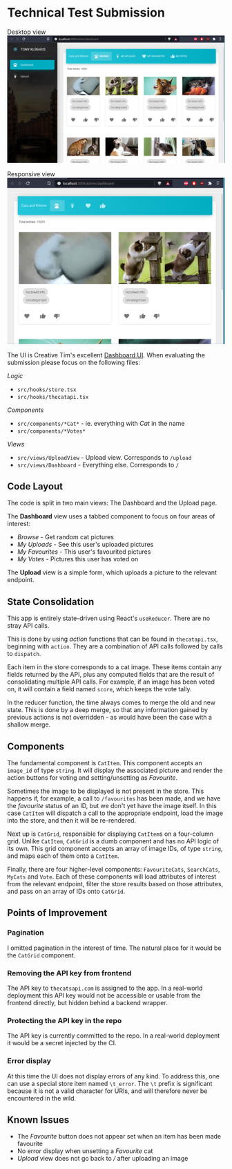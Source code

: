 # Technical Test Submission

Desktop view
![Desktop view](.README.MD/cats_desktop.PNG)

Responsive view
![Responsive view](.README.MD/cats_responsive.PNG)

The UI is Creative Tim's excellent [Dashboard UI][ctui]. When evaluating the
submission please focus on the following files:

_Logic_

- `src/hooks/store.tsx`
- `src/hooks/thecatapi.tsx`

_Components_

- `src/components/*Cat*` - ie. everything with _Cat_ in the name
- `src/components/*Votes*`

_Views_

- `src/views/UploadView` - Upload view. Corresponds to `/upload`
- `src/views/Dashboard` - Everything else. Corresponds to `/`

## Code Layout

The code is split in two main views: The Dashboard and the Upload page.

The **Dashboard** view uses a tabbed component to focus on four areas of
interest:

- _Browse_ - Get random cat pictures
- _My Uploads_ - See this user's uploaded pictures
- _My Favourites_ - This user's favourited pictures
- _My Votes_ - Pictures this user has voted on

The **Upload** view is a simple form, which uploads a picture to the relevant
endpoint.

## State Consolidation

This app is entirely state-driven using React's `useReducer`. There are no stray
API calls.

This is done by using _action_ functions that can be found in `thecatapi.tsx`,
beginning with `action`. They are a combination of API calls followed by calls
to `dispatch`.

Each item in the store corresponds to a cat image. These items contain any fields
returned by the API, plus any computed fields that are the result of consolidating
multiple API calls. For example, if an image has been voted on, it will contain
a field named `score`, which keeps the vote tally.

In the reducer function, the time always comes to merge the old and new state.
This is done by a deep merge, so that any information gained by previous actions
is not overridden - as would have been the case with a shallow merge.

## Components

The fundamental component is `CatItem`. This component accepts an `image_id` of
type `string`. It will display the associated picture and render the
action buttons for voting and setting/unsetting as _Favourite_.

Sometimes the image to be displayed is not present in the store. This happens if,
for example, a call to `/favourites` has been made, and we have the _favourite_
status of an ID, but we don't yet have the image itself. In this case `CatItem`
will dispatch a call to the appropriate endpoint, load the image into the store,
and then it will be re-rendered.

Next up is `CatGrid`, responsible for displaying `CatItem`s on a four-column
grid. Unlike `CatItem`, `CatGrid` is a dumb component and has no API logic of
its own. This grid component accepts an array of image IDs, of type `string`,
and maps each of them onto a `CatItem`.

Finally, there are four higher-level components: `FavouriteCats`, `SearchCats`, `MyCats` and
`Vote`. Each of these components will load attributes of interest from the relevant
endpoint, filter the store results based on those attributes, and pass on an array of
IDs onto `CatGrid`.

## Points of Improvement

### Pagination

I omitted pagination in the interest of time. The natural place for it would be
the `CatGrid` component.

### Removing the API key from frontend

The API key to `thecatsapi.com` is assigned to the app. In a real-world deployment
this API key would not be accessible or usable from the frontend directly, but
hidden behind a backend wrapper.

### Protecting the API key in the repo

The API key is currently committed to the repo. In a real-world deployment it would
be a secret injected by the CI.

### Error display

At this time the UI does not display errors of any kind. To address this, one
can use a special store item named `\t_error`. The `\t` prefix is significant
because it is not a valid character for URIs, and will therefore never be
encountered in the wild.

## Known Issues

- The _Favourite_ button does not appear set when an item has been made favourite
- No error display when unsetting a _Favourite_ cat
- _Upload_ view does not go back to _/_ after uploading an image

[ctui]: https://www.creative-tim.com/product/material-dashboard-react
